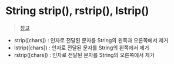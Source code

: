 String strip(), rstrip(), lstrip()
==================================

> [참고](https://codechacha.com/ko/python-string-strip/#%EA%B3%B5%EB%B0%B1white-space-%EC%A0%9C%EA%B1%B0)

* strip([chars]) : 인자로 전달된 문자를 String의 왼쪽과 오른쪽에서 제거
* lstrip([chars]) : 인자로 전달된 문자를 String의 왼쪽에서 제거
* rstrip([chars]) : 인자로 전달된 문자를 String의 오른쪽에서 제거   
